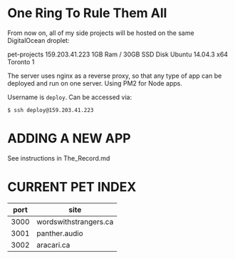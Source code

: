 One Ring To Rule Them All
=========================

From now on, all of my side projects will be hosted on the same
DigitalOcean droplet:

  pet-projects
  159.203.41.223
  1GB Ram / 30GB SSD Disk
  Ubuntu 14.04.3 x64
  Toronto 1

The server uses nginx as a reverse proxy, so that any type of app can
be deployed and run on one server. Using PM2 for Node apps.

Username is `deploy`. Can be accessed via:

`$ ssh deploy@159.203.41.223`


ADDING A NEW APP
================

See instructions in The_Record.md



CURRENT PET INDEX
=================

port   | site
-------|-----------------------
3000   | wordswithstrangers.ca
3001   | panther.audio
3002   | aracari.ca
